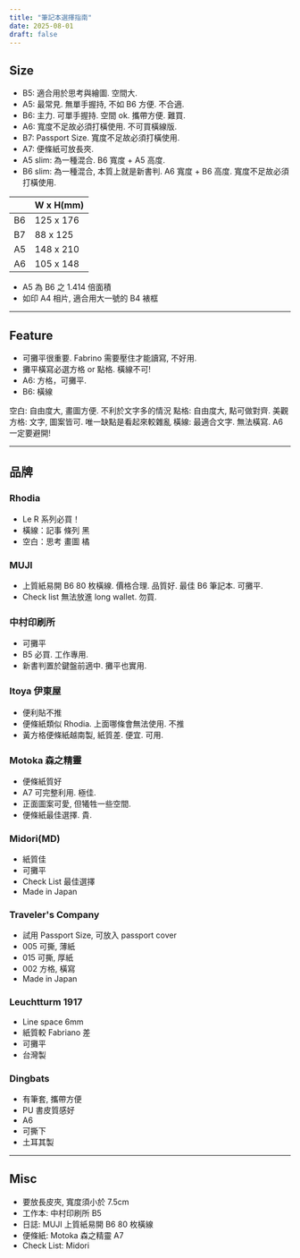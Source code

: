 ```yaml
---
title: "筆記本選擇指南"
date: 2025-08-01
draft: false
---
```


## Size
- B5: 適合用於思考與繪圖. 空間大. 
- A5: 最常見. 無單手握持, 不如 B6 方便. 不合適.
- B6: 主力. 可單手握持. 空間 ok. 攜帶方便. 難買.
- A6: 寬度不足故必須打橫使用. 不可買橫線版.
- B7: Passport Size. 寬度不足故必須打橫使用.
- A7: 便條紙可放長夾.
- A5 slim: 為一種混合. B6 寬度 + A5 高度.
- B6 slim: 為一種混合, 本質上就是新書判. A6 寬度 + B6 高度. 寬度不足故必須打橫使用.

|  | W x H(mm) |
|--|-----------|
|B6| 125 x 176 |
|B7| 88  x 125 |
|A5| 148 x 210 |
|A6| 105 x 148 |

- A5 為 B6 之 1.414 倍面積 
- 如印 A4 相片, 適合用大一號的 B4 裱框

---

## Feature
- 可攤平很重要. Fabrino 需要壓住才能讀寫, 不好用.
- 攤平橫寫必選方格 or 點格. 橫線不可!
- A6: 方格，可攤平. 
- B6: 橫線

空白: 自由度大, 畫圖方便. 不利於文字多的情況
點格: 自由度大, 點可做對齊. 美觀
方格: 文字, 圖案皆可. 唯一缺點是看起來較雜亂
橫線: 最適合文字. 無法橫寫. A6 一定要避開!

---

## 品牌
### Rhodia
- Le R 系列必買！
- 橫線：記事 條列 黑
- 空白：思考 畫圖 橘

### MUJI
- 上質紙易開 B6 80 枚橫線. 價格合理. 品質好. 最佳 B6 筆記本. 可攤平. 
- Check list 無法放進 long wallet. 勿買. 

### 中村印刷所
- 可攤平
- B5 必買. 工作專用.
- 新書判置於鍵盤前適中. 攤平也實用. 

### Itoya 伊東屋
- 便利貼不推
- 便條紙類似 Rhodia. 上面哪條會無法使用. 不推
- 黃方格便條紙越南製, 紙質差. 便宜. 可用.

### Motoka 森之精靈
- 便條紙質好
- A7 可完整利用. 極佳.
- 正面圖案可愛, 但犧牲一些空間.
- 便條紙最佳選擇. 貴.

### Midori(MD)
- 紙質佳
- 可攤平
- Check List 最佳選擇
- Made in Japan

### Traveler's Company
- 試用 Passport Size, 可放入 passport cover
- 005 可撕, 薄紙
- 015 可撕, 厚紙
- 002 方格, 橫寫
- Made in Japan

### Leuchtturm 1917
- Line space 6mm
- 紙質較 Fabriano 差
- 可攤平
- 台灣製

### Dingbats
- 有筆套, 攜帶方便
- PU 書皮質感好
- A6
- 可撕下
- 土耳其製

---

## Misc
- 要放長皮夾, 寬度須小於 7.5cm
- 工作本: 中村印刷所 B5
- 日誌: MUJI 上質紙易開 B6 80 枚橫線
- 便條紙: Motoka 森之精靈 A7
- Check List: Midori
